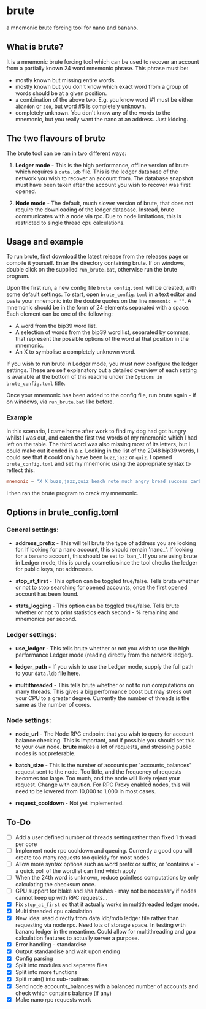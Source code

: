 # brute
a mnemonic brute forcing tool for nano and banano.

## What is brute?
It is a mnemonic brute forcing tool which can be used to recover an account from a partially known 24 word mnemonic phrase. This phrase must be:
- mostly known but missing entire words.
- mostly known but you don't know which exact word from a group of words should be at a given position.
- a combination of the above two. E.g. you know word #1 must be either `abandon` or `zoo`, but word #5 is completely unknown. 
- completely unknown. You don't know any of the words to the mnemonic, but you really want the nano at an address. Just kidding.

## The two flavours of brute
The brute tool can be ran in two different ways:
1. **Ledger mode** - This is the high performance, offline version of brute which requires a `data.ldb` file. This is the ledger database of the network you wish to recover an account from. The database snapshot must have been taken after the account you wish to recover was first opened.

2. **Node mode** - The default, much slower version of brute, that does not require the downloading of the ledger database. Instead, brute communicates with a node via rpc. Due to node limitations, this is restricted to single thread cpu calculations.

## Usage and example
To run brute, first download the latest release from the releases page or compile it yourself. Enter the directory containing brute. If on windows, double click on the supplied `run_brute.bat`, otherwise run the brute program.

Upon the first run, a new config file `brute_config.toml` will be created, with some default settings. To start, open `brute_config.toml` in a text editor and paste your mnemonic into the double quotes on the line `mnemonic = ""`. A mnemonic should be in the form of 24 elements separated with a space. Each element can be one of the following:
- A word from the bip39 word list.
- A selection of words from the bip39 word list, separated by commas, that represent the possible options of the word at that position in the mnemonic.
- An X to symbolise a completely unknown word.

If you wish to run brute in Ledger mode, you must now configure the ledger settings. These are self explanatory but a detailed overview of each setting is available at the bottom of this readme under the `Options in brute_config.toml` title.

Once your mnemonic has been added to the config file, run brute again - if on windows, via `run_brute.bat` like before.

### Example
In this scenario, I came home after work to find my dog had got hungry whilst I was out, and eaten the first two words of my mnemonic which I had left on the table. The third word was also missing most of its letters, but I could make out it ended in a `z`. Looking in the list of the 2048 bip39 words, I could see that it could only have been `buzz`,`jazz` or `quiz`. I opened `brute_config.toml` and set my mnemonic using the appropriate syntax to reflect this:
```TOML
mnemonic = "X X buzz,jazz,quiz beach note much angry bread success carbon recall buddy fabric replace attack fruit ghost marine rural bubble spawn stem empty apart"
```
I then ran the brute program to crack my mnemonic.

## Options in brute_config.toml
### General settings:
- **address_prefix** - This will tell brute the type of address you are looking for. If looking for a nano account, this should remain 'nano_'. If looking for a banano account, this should be set to 'ban_'. If you are using brute in Ledger mode, this is purely cosmetic since the tool checks the ledger for public keys, not addresses.

- **stop_at_first** - This option can be toggled true/false. Tells brute whether or not to stop searching for opened accounts, once the first opened account has been found.

- **stats_logging** - This option can be toggled true/false. Tells brute whether or not to print statistics each second - % remaining and mnemonics per second.


### Ledger settings:
- **use_ledger** - This tells brute whether or not you wish to use the high performance Ledger mode (reading directly from the network ledger). 

- **ledger_path** - If you wish to use the Ledger mode, supply the full path to your `data.ldb` file here.

- **multithreaded** - This tells brute whether or not to run computations on many threads. This gives a big performance boost but may stress out your CPU to a greater degree. Currently the number of threads is the same as the number of cores.


### Node settings:
- **node_url** - The Node RPC endpoint that you wish to query for account balance checking. This is important, and if possible you should set this to your own node. **brute** makes a lot of requests, and stressing public nodes is not preferable.

- **batch_size** - This is the number of accounts per 'accounts_balances' request sent to the node. Too little, and the frequency of requests becomes too large. Too much, and the node will likely reject your request. Change with caution. For RPC Proxy enabled nodes, this will need to be lowered from 10,000 to 1,000 in most cases.

- **request_cooldown** - Not yet implemented.

## To-Do
- [ ] Add a user defined number of threads setting rather than fixed 1 thread per core
- [ ] Implement node rpc cooldown and queuing. Currently a good cpu will create too many requests too quickly for most nodes.
- [ ] Allow more syntax options such as word prefix or suffix, or 'contains x' - a quick poll of the wordlist can find which apply
- [ ] When the 24th word is unknown, reduce pointless computations by only calculating the checksum once.
- [ ] GPU support for blake and sha hashes - may not be necessary if nodes cannot keep up with RPC requests...
- [x] Fix `stop_at_first` so that it actually works in multithreaded ledger mode.
- [x] Multi threaded cpu calculation
- [x] New idea: read directly from data.ldb/mdb ledger file rather than requesting via node rpc. Need lots of storage space. In testing with banano ledger in the meantime. Could allow for multithreading and gpu calculation features to actually server a purpose.
- [x] Error handling - standardise
- [x] Output standardise and wait upon ending
- [x] Config parsing
- [x] Split into modules and separate files
- [x] Split into more functions
- [x] Split main() into sub-routines
- [x] Send node accounts_balances with a balanced number of accounts and check which contains balance (if any)
- [x] Make nano rpc requests work

